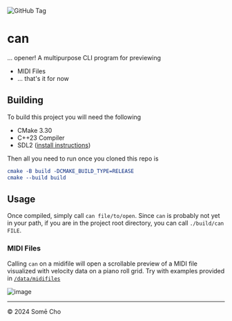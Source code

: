 ![GitHub Tag](https://img.shields.io/github/v/tag/somecho/can)
# can
... opener! A multipurpose CLI program for previewing
- MIDI Files
- ... that's it for now

## Building

To build this project you will need the following
- CMake 3.30
- C++23 Compiler 
- SDL2 ([install instructions](https://trenki2.github.io/blog/2017/06/02/using-sdl2-with-cmake/))

Then all you need to run once you cloned this repo is

```cmake
cmake -B build -DCMAKE_BUILD_TYPE=RELEASE
cmake --build build
```

## Usage

Once compiled, simply call `can file/to/open`. Since `can` is probably not yet in your path, if you are in the project root directory, you can call `./build/can FILE`. 

### MIDI Files

Calling `can` on a midifile will open a scrollable preview of a MIDI file visualized with velocity data on a piano roll grid. Try with examples provided in [`/data/midifiles`](./data/midifiles)

![image](https://github.com/user-attachments/assets/01c861f1-f468-4016-ab6c-2b1209516947)

---

© 2024 Somē Cho
